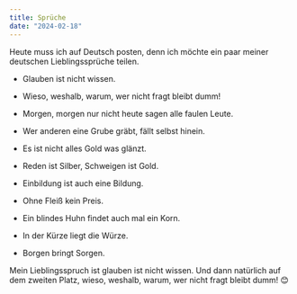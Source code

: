 ```yaml
---
title: Sprüche
date: "2024-02-18"
---
```


Heute muss ich auf Deutsch posten, denn ich möchte ein paar meiner deutschen Lieblingssprüche teilen.

* Glauben ist nicht wissen.


* Wieso, weshalb, warum, wer nicht fragt bleibt dumm!


* Morgen, morgen nur nicht heute sagen alle faulen Leute.


* Wer anderen eine Grube gräbt, fällt selbst hinein.


* Es ist nicht alles Gold was glänzt.


* Reden ist Silber, Schweigen ist Gold.


* Einbildung ist auch eine Bildung.


* Ohne Fleiß kein Preis.


* Ein blindes Huhn findet auch mal ein Korn.


* In der Kürze liegt die Würze.


* Borgen bringt Sorgen.

Mein Lieblingsspruch ist glauben ist nicht wissen. Und dann natürlich auf dem zweiten Platz, wieso, weshalb, warum, wer nicht fragt bleibt dumm! 😊
